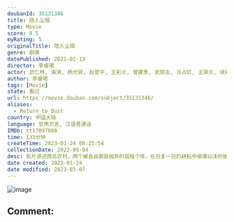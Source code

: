 ```yaml
---
doubanId: 35131346
title: 隐入尘烟
type: Movie
score: 8.5
myRating: 5
originalTitle: 隐入尘烟
genre: 剧情
datePublished: 2022-02-13
director: 李睿珺
actor: 武仁林, 海清, 杨光锐, 赵登平, 王彩兰, 曾建贵, 武赟志, 马占红, 王翠兰, 续彩霞, 李生甫, 张敏
author: 李睿珺
tags: [Movie]
state: 看过
url: https://movie.douban.com/subject/35131346/
aliases:
  - Return_to_Dust
country: 中国大陆
language: 甘肃方言, 汉语普通话
IMDb: tt17097088
time: 133分钟
createTime: 2023-01-24 00:25:54
collectionDate: 2022-09-04
desc: 影片讲述西北农村，两个被各自家庭抛弃的孤独个体，在日复一日的耕耘中相濡以沫的故事，武仁林与海清展现了一对底层农民夫妇从陌生到熟悉，从相知到相守的心路历程。
date created: 2023-01-24
date modified: 2023-03-07
---
```


![image](p2875299554.jpg)

Comment:
---
